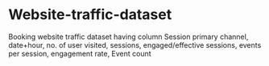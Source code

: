 # Website-traffic-dataset
Booking website traffic dataset having column Session primary channel, date+hour, no. of user visited, sessions, engaged/effective sessions, events per session, engagement rate, Event count
